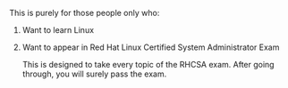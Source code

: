 This is purely for those people only who:
1. Want to learn Linux
2. Want to appear in Red Hat Linux Certified System Administrator Exam

   This is designed to take every topic of the RHCSA exam. After going through, you will surely pass the exam.
